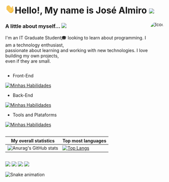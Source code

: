<h1> <img src="https://raw.githubusercontent.com/ABSphreak/ABSphreak/master/gifs/Hi.gif" width="30px">Hello!, My name is José Almiro</a> 
<img src="https://emojis.slackmojis.com/emojis/images/1531849430/4246/blob-sunglasses.gif?1531849430" width="30px"></h1>
</h1>

<img align="right" alt="Icon" height="215" style="border-radius:50px;" src="https://user-images.githubusercontent.com/97368866/148666492-042f93a3-6dbb-47dd-9eec-cac277b18007.gif">

### A little about myself... <img src="https://media.giphy.com/media/VgCDAzcKvsR6OM0uWg/giphy.gif" width="50">
I'm an IT Graduate Student🎓 looking to learn about programming. I am a technology enthusiast,<br> passionate about learning and working with new technologies. I love building my own projects,<br> even if they are small.

##
  
</div>

- Front-End

[![Minhas Habilidades](https://skillicons.dev/icons?i=html,css,js,ts,react,tailwind,next,jest,materialui,python,redux)](https://skillicons.dev)

- Back-End

[![Minhas Habilidades](https://skillicons.dev/icons?i=nodejs,express,prisma,firebase,graphql)](https://skillicons.dev)

- Tools and Plataforms

[![Minhas Habilidades](https://skillicons.dev/icons?i=azure,git,figma,github,vercel,vscode)](https://skillicons.dev)
  
</div>
  
##



|My overall statistics|Top most languages |
|------------------|-------------|
|![Anurag's GitHub stats](https://github-readme-stats.vercel.app/api?username=JoseAlmiroNeto&show_icons=true&theme=transparent)|[![Top Langs](https://github-readme-stats.vercel.app/api/top-langs/?username=JoseAlmiroNeto&show_icons=true&theme=transparent&layout=compact)](https://github.com/anuraghazra/github-readme-stats)|

##

<div>
<a href="https://www.instagram.com/zikkqq/" target="_blank"><img src="https://img.shields.io/badge/-Instagram-%23E4405F?style=for-the-badge&logo=instagram&logoColor=white" target="_blank"></a>
<a href="https://www.twitch.tv/zikkqq" target="_blank"><img src="https://img.shields.io/badge/Twitch-9146FF?style=for-the-badge&logo=twitch&logoColor=white" target="_blank"></a> 
<a href = "mailto:josealmironettto@gmail.com"><img src="https://img.shields.io/badge/-Gmail-%23333?style=for-the-badge&logo=gmail&logoColor=white" target="_blank"></a>
<a href="https://www.linkedin.com/in/josé-almiro-b0007b21a/?src=aff-lilpar&veh=aff_src.aff-lilpar_c.partners_pkw.123201_plc.adgoal%20GmbH_pcrid.449670_learning&trk=aff_src.aff-lilpar_c.partners_pkw.123201_plc.adgoal%20GmbH_pcrid.449670_learning&clickid=QnnQqEyzbxyIWtLyYqUTzQmZUkG3xlzXZwQvQ40&mcid=6851962469594763264&irgwc=1"><img src="https://img.shields.io/badge/-LinkedIn-%230077B5?style=for-the-badge&logo=linkedin&logoColor=white" target="_blank"></a> 

  
![Snake animation](https://github.com/JoseAlmiroNeto/JoseAlmiroNeto/blob/output/github-contribution-grid-snake.svg)

